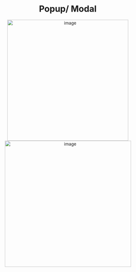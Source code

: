 <h1 align="center"> Popup/ Modal </h1>
<p align="center">
<img width="400" alt="image" src="https://user-images.githubusercontent.com/72634228/189448845-43bdc429-883b-43c2-9abc-b6cce65fa92a.png">
<img width="417" alt="image" src="https://user-images.githubusercontent.com/72634228/189448912-2beee19c-f174-4ba7-af2d-b75f5357ef7f.png">
</p>
